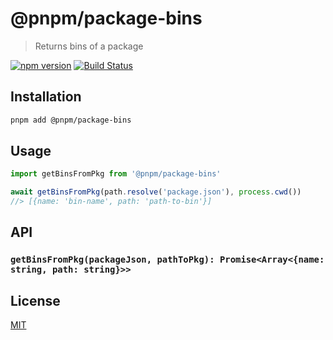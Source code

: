 # @pnpm/package-bins

> Returns bins of a package

<!--@shields('npm', 'travis')-->
[![npm version](https://img.shields.io/npm/v/@pnpm/package-bins.svg)](https://www.npmjs.com/package/@pnpm/package-bins) [![Build Status](https://img.shields.io/travis/pnpm/package-bins/master.svg)](https://travis-ci.org/pnpm/package-bins)
<!--/@-->

## Installation

```sh
pnpm add @pnpm/package-bins
```

## Usage

```ts
import getBinsFromPkg from '@pnpm/package-bins'

await getBinsFromPkg(path.resolve('package.json'), process.cwd())
//> [{name: 'bin-name', path: 'path-to-bin'}]
```

## API

### `getBinsFromPkg(packageJson, pathToPkg): Promise<Array<{name: string, path: string}>>`

## License

[MIT](./LICENSE)
